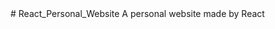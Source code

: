 <link href="https://brilliant-rabanadas-2cd212.netlify.app/#"># React_Personal_Website<link/>
 A personal website made by React
